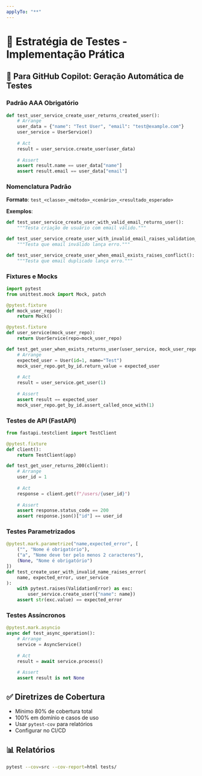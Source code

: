 ```yaml
---
applyTo: "**"
---
```


# 🧪 Estratégia de Testes - Implementação Prática

## 🎯 Para GitHub Copilot: Geração Automática de Testes

### Padrão AAA Obrigatório

```python
def test_user_service_create_user_returns_created_user():
    # Arrange
    user_data = {"name": "Test User", "email": "test@example.com"}
    user_service = UserService()
    
    # Act
    result = user_service.create_user(user_data)
    
    # Assert
    assert result.name == user_data["name"]
    assert result.email == user_data["email"]
```

### Nomenclatura Padrão

**Formato**: `test_<classe>_<método>_<cenário>_<resultado_esperado>`

**Exemplos**:

```python
def test_user_service_create_user_with_valid_email_returns_user():
    """Testa criação de usuário com email válido."""

def test_user_service_create_user_with_invalid_email_raises_validation_error():
    """Testa que email inválido lança erro."""

def test_user_service_create_user_when_email_exists_raises_conflict():
    """Testa que email duplicado lança erro."""
```

### Fixtures e Mocks

```python
import pytest
from unittest.mock import Mock, patch

@pytest.fixture
def mock_user_repo():
    return Mock()

@pytest.fixture
def user_service(mock_user_repo):
    return UserService(repo=mock_user_repo)

def test_get_user_when_exists_returns_user(user_service, mock_user_repo):
    # Arrange
    expected_user = User(id=1, name="Test")
    mock_user_repo.get_by_id.return_value = expected_user
    
    # Act
    result = user_service.get_user(1)
    
    # Assert
    assert result == expected_user
    mock_user_repo.get_by_id.assert_called_once_with(1)
```

### Testes de API (FastAPI)

```python
from fastapi.testclient import TestClient

@pytest.fixture
def client():
    return TestClient(app)

def test_get_user_returns_200(client):
    # Arrange
    user_id = 1
    
    # Act
    response = client.get(f"/users/{user_id}")
    
    # Assert
    assert response.status_code == 200
    assert response.json()["id"] == user_id
```

### Testes Parametrizados

```python
@pytest.mark.parametrize("name,expected_error", [
    ("", "Nome é obrigatório"),
    ("a", "Nome deve ter pelo menos 2 caracteres"),
    (None, "Nome é obrigatório")
])
def test_create_user_with_invalid_name_raises_error(
    name, expected_error, user_service
):
    with pytest.raises(ValidationError) as exc:
        user_service.create_user({"name": name})
    assert str(exc.value) == expected_error
```

### Testes Assíncronos

```python
@pytest.mark.asyncio
async def test_async_operation():
    # Arrange
    service = AsyncService()
    
    # Act
    result = await service.process()
    
    # Assert
    assert result is not None
```

## ✅ Diretrizes de Cobertura

- Mínimo 80% de cobertura total
- 100% em domínio e casos de uso
- Usar `pytest-cov` para relatórios
- Configurar no CI/CD

## 📊 Relatórios

```bash
pytest --cov=src --cov-report=html tests/
```

